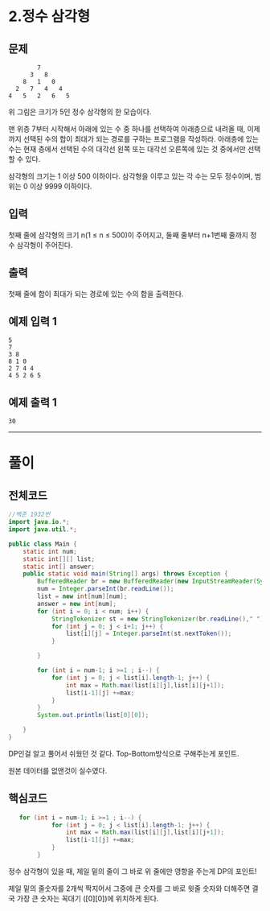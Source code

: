 # 2.정수 삼각형

## 문제

```
        7
      3   8
    8   1   0
  2   7   4   4
4   5   2   6   5
```

위 그림은 크기가 5인 정수 삼각형의 한 모습이다.

맨 위층 7부터 시작해서 아래에 있는 수 중 하나를 선택하여 아래층으로 내려올 때, 이제까지 선택된 수의 합이 최대가 되는 경로를 구하는 프로그램을 작성하라. 아래층에 있는 수는 현재 층에서 선택된 수의 대각선 왼쪽 또는 대각선 오른쪽에 있는 것 중에서만 선택할 수 있다.

삼각형의 크기는 1 이상 500 이하이다. 삼각형을 이루고 있는 각 수는 모두 정수이며, 범위는 0 이상 9999 이하이다.

## 입력

첫째 줄에 삼각형의 크기 n(1 ≤ n ≤ 500)이 주어지고, 둘째 줄부터 n+1번째 줄까지 정수 삼각형이 주어진다.

## 출력

첫째 줄에 합이 최대가 되는 경로에 있는 수의 합을 출력한다.

## 예제 입력 1

```
5
7
3 8
8 1 0
2 7 4 4
4 5 2 6 5

```

## 예제 출력 1

```
30
```

---

# 풀이

## 전체코드

```java
//백준 1932번
import java.io.*;
import java.util.*;

public class Main {
    static int num;
    static int[][] list;
    static int[] answer;
    public static void main(String[] args) throws Exception {
        BufferedReader br = new BufferedReader(new InputStreamReader(System.in));
        num = Integer.parseInt(br.readLine());
        list = new int[num][num];
        answer = new int[num];
        for (int i = 0; i < num; i++) {
            StringTokenizer st = new StringTokenizer(br.readLine()," ");
            for (int j = 0; j < i+1; j++) {
                list[i][j] = Integer.parseInt(st.nextToken());
            }

        }

        for (int i = num-1; i >=1 ; i--) {
            for (int j = 0; j < list[i].length-1; j++) {
                int max = Math.max(list[i][j],list[i][j+1]);
                list[i-1][j] +=max;
            }
        }
        System.out.println(list[0][0]);

    }
}
```

DP인걸 알고 풀어서 쉬웠던 것 같다. Top-Bottom방식으로 구해주는게 포인트.

원본 데이터를 없앤것이 실수였다.

## 핵심코드

```java
   for (int i = num-1; i >=1 ; i--) {
            for (int j = 0; j < list[i].length-1; j++) {
                int max = Math.max(list[i][j],list[i][j+1]);
                list[i-1][j] +=max;
            }
        }
```

정수 삼각형이 있을 때, 제일 밑의 줄이 그 바로 위 줄에만 영향을 주는게 DP의 포인트! 

제일 밑의 줄숫자를 2개씩 짝지어서 그중에 큰 숫자를 그 바로 윗줄 숫자와 더해주면 결국 가장 큰 숫자는 꼭대기 ([0][0])에 위치하게 된다.